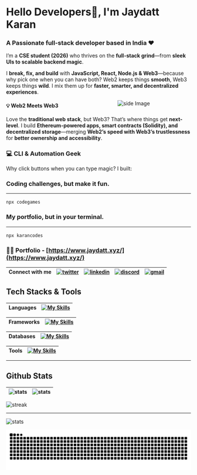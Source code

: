 

# Hello Developers👋, I'm Jaydatt Karan
### A Passionate full-stack developer based in India ❤️

I’m a **CSE student (2026)** who thrives on the **full-stack grind**—from **sleek UIs to scalable backend magic**.  

I **break, fix, and build** with **JavaScript, React, Node.js & Web3**—because why pick one when you can have both? Web2 keeps things **smooth**, Web3 keeps things **wild**. I mix them up for **faster, smarter, and decentralized experiences**.  

<img src="https://github.com/sciencepal/sciencepal/blob/master/assets/life_balance.gif" alt="side Image" align="right" width="200" height="auto" />

#### 💡 Web2 Meets Web3
Love the **traditional web stack**, but Web3? That’s where things get **next-level**. I build **Ethereum-powered apps, smart contracts (Solidity), and decentralized storage**—merging **Web2’s speed with Web3’s trustlessness** for **better ownership and accessibility**. 


### 💻 CLI & Automation Geek
Why click buttons when you can type magic? I built:


### Coding challenges, but make it fun.
---
```
npx codegames
```


### My portfolio, but in your terminal.
---
```
npx karancodes
```

### 👨‍💻 Portfolio - [https://www.jaydatt.xyz/](https://www.jaydatt.xyz/)


| Connect with me | [![twitter](https://skillicons.dev/icons?i=twitter)](https://twitter.com/jaydattkaran) | [![linkedin](https://skillicons.dev/icons?i=linkedin)](https://www.linkedin.com/in/jaydattkaran/) | [![discord](https://skillicons.dev/icons?i=discord)](https://discord.com/users/karan.xyz) | [![gmail](https://skillicons.dev/icons?i=gmail)](mailto:karanjaydatt03@gmail.com) |
| ------------- | ------------- | ------------- | ------------- | ------------- |

## Tech Stacks & Tools

| Languages | [![My Skills](https://skillicons.dev/icons?i=c,cpp,html,css,tailwindcss,js,ts)](https://skillicons.dev) | 
| ------------- | ------------- |

| Frameworks | [![My Skills](https://skillicons.dev/icons?i=react,nextjs,threejs,express,vite)](https://skillicons.dev) | 
| ------------- | ------------- |

| Databases | [![My Skills](https://skillicons.dev/icons?i=mongodb,postgres,appwrite)](https://skillicons.dev) | 
| ------------- | ------------- |

| Tools | [![My Skills](https://skillicons.dev/icons?i=postman,git,aws,figma,bash,gcp,linux,ubuntu)](https://skillicons.dev)  | 
| ------------- | ------------- |

---

## Github Stats

| ![stats](https://github-readme-stats.vercel.app/api?username=jaydattkaran&show_icons=true&theme=gotham&hide_border=true) | ![stats](https://github-readme-stats.vercel.app/api/top-langs/?username=anuraghazra&layout=compact&theme=gotham&hide_border=true) |
| ------------- | ------------- |

![streak](https://github-readme-streak-stats-trinibs-projects.vercel.app/?user=jaydattkaran&theme=gotham)

---
![stats](https://github-readme-activity-graph.vercel.app/graph?username=jaydattkaran&radius=16&theme=react&area=true&order=5)


![snake animation](https://raw.githubusercontent.com/jaydattkaran/jaydattkaran/output/snake.svg)


